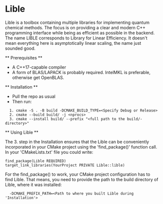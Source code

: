 # Lible
Lible is a toolbox containing multiple libraries for implementing quantum chemical methods. The focus is on providing a clear and modern C++ programming interface while being as efficient as possible in the backend. The name LIBLE corresponds to Library for Linear Efficiency. It doesn't mean everything here is asymptotically linear scaling, the name just sounded good.

** Prerequisites **
  - A C++17-capable compiler
  - A form of BLAS/LAPACK is probably required. IntelMKL is preferable, otherwise get OpenBLAS.

** Installation **
  - Pull the repo as usual
  - Then run:
  ```
    1. cmake -S . -B build -DCMAKE_BUILD_TYPE=<Specify Debug or Release>
    2. cmake --build build/ -j <nprocs>
    3. cmake --install build/ --prefix "<full path to the build/-directory>"
  ```
** Using Lible **

The 3. step in the Installation ensures that the Lible can be conveniently incorporated in your CMake project using the 'find_package()' function call. In your 'CMakeLists.txt' file you could write:
  ```
  find_package(Lible REQUIRED)
  target_link_libraries(YourProject PRIVATE Lible::lible)
  ```
For the find_package() to work, your CMake project configuration has to find Lible. That means, you need to provide the path to the build directory of Lible, where it was installed:
```
  -DCMAKE_PREFIX_PATH=<Path to where you built Lible during 'Installation'>
```
